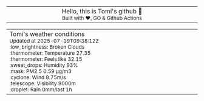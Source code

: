 
<div align="center">
<table>
<tbody>
<td align="center">
<img width="2000" height="0"><br>
Hello, this is Tomi's github 👋<br>
<sup>Built with ❤️, GO & Github Actions</sup><br>
<img width="2000" height="0">
</td>
</tbody>
</table>
</div>
<table>
<tbody>
<td align="left">
<img width="2000" height="0"><br>
Tomi's weather conditions<br>
<sup>Updated at 2025-07-19T09:38:12Z</sup><br>
<sup>:low_brightness: Broken Clouds</sup><br>
<sup>:thermometer: Temperature 27.35 </sup><br>
<sup>:thermometer: Feels like 32.15</sup><br>
<sup>:sweat_drops: Humidity 93%</sup><br>
<sup>:mask: PM2.5 0.59 μg/m3</sup><br>
<sup>:cyclone: Wind 8.75m/s </sup><br>
<sup>:telescope: Visibility 9000m </sup><br>
<sup>:droplet: Rain 0mm/last 1h </sup><br>
<img width="2000" height="0">
</td>
<td align="left">
<img width="2000" height="0"><br>
<br>
<img width="2000" height="0">
</td>
</tbody>
</table>
</div>
    
